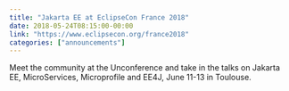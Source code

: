 ```yaml
---
title: "Jakarta EE at EclipseCon France 2018"
date: 2018-05-24T08:15:00-00:00
link: "https://www.eclipsecon.org/france2018"
categories: ["announcements"]
---
```


Meet the community at the Unconference and take in the talks on Jakarta EE, MicroServices, Microprofile and EE4J, June 11-13 in Toulouse.
